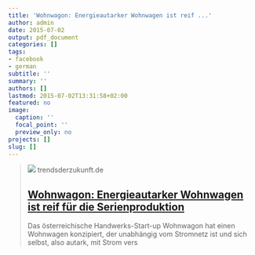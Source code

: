 ```yaml
---
title: 'Wohnwagon: Energieautarker Wohnwagen ist reif ...'
author: admin
date: 2015-07-02
output: pdf_document
categories: []
tags:
- facebook
- german
subtitle: ''
summary: ''
authors: []
lastmod: 2015-07-02T13:31:58+02:00
featured: no
image:
  caption: ''
  focal_point: ''
  preview_only: no
projects: []
slug: []
---
```


> [![](https://www.trendsderzukunft.de/wp-content/uploads/2015/06/wohnwagon.jpg)](http://www.trendsderzukunft.de/wohnwagon-energieautarker-wohnwagen-ist-reif-fuer-die-serienproduktion/2015/06/25/)
> trendsderzukunft.de
> ## [Wohnwagon: Energieautarker Wohnwagen ist reif für die Serienproduktion](http://www.trendsderzukunft.de/wohnwagon-energieautarker-wohnwagen-ist-reif-fuer-die-serienproduktion/2015/06/25/)
>
>Das österreichische Handwerks-Start-up Wohnwagon hat einen Wohnwagen konzipiert, der unabhängig vom Stromnetz ist und sich selbst, also autark, mit Strom vers

